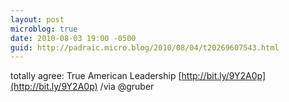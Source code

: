 ```yaml
---
layout: post
microblog: true
date: 2010-08-03 19:00 -0500
guid: http://padraic.micro.blog/2010/08/04/t20269607543.html
---
```

totally agree: True American Leadership [http://bit.ly/9Y2A0p](http://bit.ly/9Y2A0p) /via @gruber
